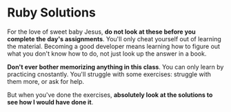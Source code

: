 # Ruby Solutions

For the love of sweet baby Jesus, **do not look at these before you
complete the day's assignments**. You'll only cheat yourself out of
learning the material. Becoming a good developer means learning how to
figure out what you don't know how to do, not just look up the answer
in a book.

**Don't ever bother memorizing anything in this class**. You can only
learn by practicing cnostantly. You'll struggle with some exercises:
struggle with them more, or ask for help.

But when you've done the exercises, **absolutely look at the solutions
to see how I would have done it**.
